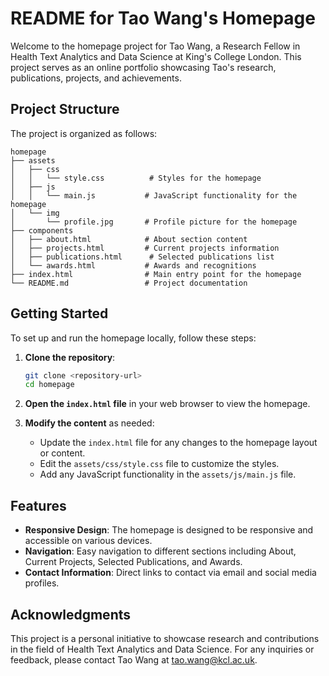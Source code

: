 # README for Tao Wang's Homepage

Welcome to the homepage project for Tao Wang, a Research Fellow in Health Text Analytics and Data Science at King's College London. This project serves as an online portfolio showcasing Tao's research, publications, projects, and achievements.

## Project Structure

The project is organized as follows:

```
homepage
├── assets
│   ├── css
│   │   └── style.css          # Styles for the homepage
│   ├── js
│   │   └── main.js           # JavaScript functionality for the homepage
│   └── img
│       └── profile.jpg       # Profile picture for the homepage
├── components
│   ├── about.html            # About section content
│   ├── projects.html         # Current projects information
│   ├── publications.html      # Selected publications list
│   └── awards.html           # Awards and recognitions
├── index.html                # Main entry point for the homepage
└── README.md                 # Project documentation
```

## Getting Started

To set up and run the homepage locally, follow these steps:

1. **Clone the repository**:
   ```bash
   git clone <repository-url>
   cd homepage
   ```

2. **Open the `index.html` file** in your web browser to view the homepage.

3. **Modify the content** as needed:
   - Update the `index.html` file for any changes to the homepage layout or content.
   - Edit the `assets/css/style.css` file to customize the styles.
   - Add any JavaScript functionality in the `assets/js/main.js` file.

## Features

- **Responsive Design**: The homepage is designed to be responsive and accessible on various devices.
- **Navigation**: Easy navigation to different sections including About, Current Projects, Selected Publications, and Awards.
- **Contact Information**: Direct links to contact via email and social media profiles.

## Acknowledgments

This project is a personal initiative to showcase research and contributions in the field of Health Text Analytics and Data Science. For any inquiries or feedback, please contact Tao Wang at [tao.wang@kcl.ac.uk](mailto:tao.wang@kcl.ac.uk).